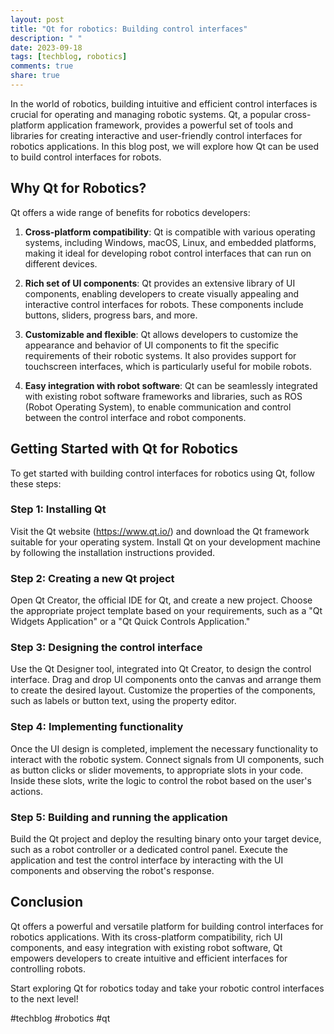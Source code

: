 ```yaml
---
layout: post
title: "Qt for robotics: Building control interfaces"
description: " "
date: 2023-09-18
tags: [techblog, robotics]
comments: true
share: true
---
```


In the world of robotics, building intuitive and efficient control interfaces is crucial for operating and managing robotic systems. Qt, a popular cross-platform application framework, provides a powerful set of tools and libraries for creating interactive and user-friendly control interfaces for robotics applications. In this blog post, we will explore how Qt can be used to build control interfaces for robots.

## Why Qt for Robotics?

Qt offers a wide range of benefits for robotics developers:

1. **Cross-platform compatibility**: Qt is compatible with various operating systems, including Windows, macOS, Linux, and embedded platforms, making it ideal for developing robot control interfaces that can run on different devices.

2. **Rich set of UI components**: Qt provides an extensive library of UI components, enabling developers to create visually appealing and interactive control interfaces for robots. These components include buttons, sliders, progress bars, and more.

3. **Customizable and flexible**: Qt allows developers to customize the appearance and behavior of UI components to fit the specific requirements of their robotic systems. It also provides support for touchscreen interfaces, which is particularly useful for mobile robots.

4. **Easy integration with robot software**: Qt can be seamlessly integrated with existing robot software frameworks and libraries, such as ROS (Robot Operating System), to enable communication and control between the control interface and robot components.

## Getting Started with Qt for Robotics

To get started with building control interfaces for robotics using Qt, follow these steps:

### Step 1: Installing Qt

Visit the Qt website (https://www.qt.io/) and download the Qt framework suitable for your operating system. Install Qt on your development machine by following the installation instructions provided.

### Step 2: Creating a new Qt project

Open Qt Creator, the official IDE for Qt, and create a new project. Choose the appropriate project template based on your requirements, such as a "Qt Widgets Application" or a "Qt Quick Controls Application."

### Step 3: Designing the control interface

Use the Qt Designer tool, integrated into Qt Creator, to design the control interface. Drag and drop UI components onto the canvas and arrange them to create the desired layout. Customize the properties of the components, such as labels or button text, using the property editor.

### Step 4: Implementing functionality

Once the UI design is completed, implement the necessary functionality to interact with the robotic system. Connect signals from UI components, such as button clicks or slider movements, to appropriate slots in your code. Inside these slots, write the logic to control the robot based on the user's actions.

### Step 5: Building and running the application

Build the Qt project and deploy the resulting binary onto your target device, such as a robot controller or a dedicated control panel. Execute the application and test the control interface by interacting with the UI components and observing the robot's response.

## Conclusion

Qt offers a powerful and versatile platform for building control interfaces for robotics applications. With its cross-platform compatibility, rich UI components, and easy integration with existing robot software, Qt empowers developers to create intuitive and efficient interfaces for controlling robots.

Start exploring Qt for robotics today and take your robotic control interfaces to the next level!

#techblog #robotics #qt